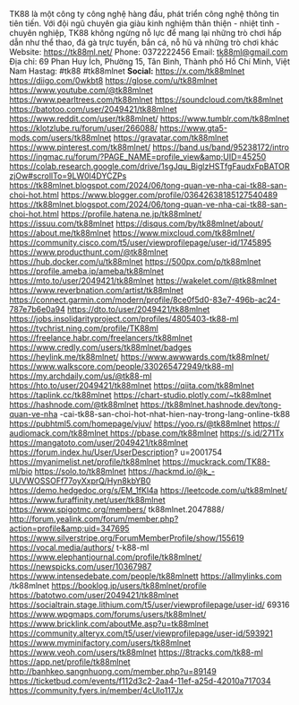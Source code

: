 TK88 là một công ty công nghệ hàng đầu, phát triển công nghệ thông tin tiên tiến. Với đội ngũ chuyên gia giàu kinh nghiệm thân thiện - nhiệt tình - chuyên nghiệp, TK88 không ngừng nỗ lực để mang lại những trò chơi hấp dẫn như thể thao, đá gà trực tuyến, bắn cá, nỗ hũ và những trò chơi khác
Website: <a href="https://tk88ml.net/">https://tk88ml.net/</a>
Phone: 0372222456
Email: tk88ml@gmail.com
Địa chỉ: 69 Phan Huy Ích, Phường 15, Tân Bình, Thành phố Hồ Chí Minh, Việt Nam
Hastag: #tk88 #tk88mlnet
<strong>Social:</strong>
<a href="https://x.com/tk88mlnet">https://x.com/tk88mlnet</a>
<a href="https://diigo.com/0wkbt8">https://diigo.com/0wkbt8</a>
<a href="https://glose.com/u/tk88mlnet">https://glose.com/u/tk88mlnet</a>
<a href="https://www.youtube.com/@tk88mlnet">https://www.youtube.com/@tk88mlnet</a>
<a href="https://www.pearltrees.com/tk88mlnet">https://www.pearltrees.com/tk88mlnet</a>
<a href="https://soundcloud.com/tk88mlnet">https://soundcloud.com/tk88mlnet</a>
<a href="https://batotoo.com/user/2049421/tk88mlnet">https://batotoo.com/user/2049421/tk88mlnet</a>
<a href="https://www.reddit.com/user/tk88mlnet/">https://www.reddit.com/user/tk88mlnet/</a>
<a href="https://www.tumblr.com/tk88mlnet">https://www.tumblr.com/tk88mlnet</a>
<a href="https://klotzlube.ru/forum/user/266088/">https://klotzlube.ru/forum/user/266088/</a>
<a href="https://www.gta5-mods.com/users/tk88mlnet">https://www.gta5-mods.com/users/tk88mlnet</a>
<a href="https://gravatar.com/tk88mlnet">https://gravatar.com/tk88mlnet</a>
<a href="https://www.pinterest.com/tk88mlnet/">https://www.pinterest.com/tk88mlnet/</a>
<a href="https://band.us/band/95238172/intro">https://band.us/band/95238172/intro</a>
<a href="https://ingmac.ru/forum/?PAGE_NAME=profile_view&amp;UID=45250">https://ingmac.ru/forum/?PAGE_NAME=profile_view&amp;UID=45250</a>
<a href="https://colab.research.google.com/drive/1sgJqu_BiglzHSTfgFaudxFpBATORzjOw#scrollTo=9LW0l4DYCZPs">https://colab.research.google.com/drive/1sgJqu_BiglzHSTfgFaudxFpBATORzjOw#scrollTo=9LW0l4DYCZPs</a>
<a href="https://tk88mlnet.blogspot.com/2024/06/tong-quan-ve-nha-cai-tk88-san-choi-hot.html">https://tk88mlnet.blogspot.com/2024/06/tong-quan-ve-nha-cai-tk88-san-choi-hot.html</a>
<a href="https://www.blogger.com/profile/03642638185127540489">https://www.blogger.com/profile/03642638185127540489</a>
<a href="https://tk88mlnet.blogspot.com/2024/06/tong-quan-ve-nha-cai-tk88-san-choi-hot.html">https://tk88mlnet.blogspot.com/2024/06/tong-quan-ve-nha-cai-tk88-san-choi-hot.html</a>
<a href="https://profile.hatena.ne.jp/tk88mlnet/">https://profile.hatena.ne.jp/tk88mlnet/</a>
<a href="https://issuu.com/tk88mlnet">https://issuu.com/tk88mlnet</a>
<a href="https://disqus.com/by/tk88mlnet/about/">https://disqus.com/by/tk88mlnet/about/</a>
<a href="https://about.me/tk88mlnet">https://about.me/tk88mlnet</a>
<a href="https://www.mixcloud.com/tk88mlnet/">https://www.mixcloud.com/tk88mlnet/</a>
<a href="https://community.cisco.com/t5/user/viewprofilepage/user-id/1745895">https://community.cisco.com/t5/user/viewprofilepage/user-id/1745895</a>
<a href="https://www.producthunt.com/@tk88mlnet">https://www.producthunt.com/@tk88mlnet</a>
<a href="https://hub.docker.com/u/tk88mlnet">https://hub.docker.com/u/tk88mlnet</a>
<a href="https://500px.com/p/tk88mlnet">https://500px.com/p/tk88mlnet</a>
<a href="https://profile.ameba.jp/ameba/tk88mlnet">https://profile.ameba.jp/ameba/tk88mlnet</a>
<a href="https://mto.to/user/2049421/tk88mlnet">https://mto.to/user/2049421/tk88mlnet</a>
<a href="https://wakelet.com/@tk88mlnet">https://wakelet.com/@tk88mlnet</a>
<a href="https://www.reverbnation.com/artist/tk88mlnet">https://www.reverbnation.com/artist/tk88mlnet</a>
<a href="https://connect.garmin.com/modern/profile/8ce0f5d0-83e7-496b-ac24-787e7b6e0a94">https://connect.garmin.com/modern/profile/8ce0f5d0-83e7-496b-ac24-787e7b6e0a94</a>
<a href="https://dto.to/user/2049421/tk88mlnet">https://dto.to/user/2049421/tk88mlnet</a>
<a href="https://jobs.insolidarityproject.com/profiles/4805403-tk88-ml">https://jobs.insolidarityproject.com/profiles/4805403-tk88-ml</a>
<a href="https://tvchrist.ning.com/profile/TK88ml">https://tvchrist.ning.com/profile/TK88ml</a>
<a href="https://freelance.habr.com/freelancers/tk88mlnet">https://freelance.habr.com/freelancers/tk88mlnet</a>
<a href="https://www.credly.com/users/tk88mlnet/badges">https://www.credly.com/users/tk88mlnet/badges</a>
<a href="https://heylink.me/tk88mlnet/">https://heylink.me/tk88mlnet/</a>
<a href="https://www.awwwards.com/tk88mlnet/">https://www.awwwards.com/tk88mlnet/</a>
<a href="https://www.walkscore.com/people/330265472949/tk88-ml">https://www.walkscore.com/people/330265472949/tk88-ml</a>
<a href="https://my.archdaily.com/us/@tk88-ml">https://my.archdaily.com/us/@tk88-ml</a>
<a href="https://hto.to/user/2049421/tk88mlnet">https://hto.to/user/2049421/tk88mlnet</a>
<a href="https://qiita.com/tk88mlnet">https://qiita.com/tk88mlnet</a>
<a href="https://taplink.cc/tk88mlnet"><span style="vertical-align: inherit;"><span style="vertical-align: inherit;">https://taplink.cc/tk88mlnet </span></span></a>
<a href="https://chart-studio.plotly.com/~tk88mlnet"><span style="vertical-align: inherit;"><span style="vertical-align: inherit;">https://chart-studio.plotly.com/~tk88mlnet </span></span></a>
<a href="https://hashnode.com/@tk88mlnet"><span style="vertical-align: inherit;"><span style="vertical-align: inherit;">https://hashnode.com/@tk88mlnet </span></span></a>
<a href="https://tk88mlnet.hashnode.dev/tong-quan-ve-nha-cai-tk88-san-choi-hot-nhat-hien-nay-trong-lang-online-tk88"><span style="vertical-align: inherit;"><span style="vertical-align: inherit;">https://tk88mlnet.hashnode.dev/tong-quan-ve-nha -cai-tk88-san-choi-hot-nhat-hien-nay-trong-lang-online-tk88 </span></span></a>
<a href="https://pubhtml5.com/homepage/vjuv/"><span style="vertical-align: inherit;"><span style="vertical-align: inherit;">https://pubhtml5.com/homepage/vjuv/ </span></span></a>
<a href="https://yoo.rs/@tk88mlnet"><span style="vertical-align: inherit;"><span style="vertical-align: inherit;">https://yoo.rs/@tk88mlnet </span></span></a>
<a href="https://audiomack.com/tk88mlnet"><span style="vertical-align: inherit;"><span style="vertical-align: inherit;">https:// audiomack.com/tk88mlnet </span></span></a>
<a href="https://pbase.com/tk88mlnet"><span style="vertical-align: inherit;"><span style="vertical-align: inherit;">https://pbase.com/tk88mlnet </span></span></a>
<a href="https://s.id/271Tx"><span style="vertical-align: inherit;"><span style="vertical-align: inherit;">https://s.id/271Tx </span></span></a>
<a href="https://mangatoto.com/user/2049421/tk88mlnet"><span style="vertical-align: inherit;"><span style="vertical-align: inherit;">https://mangatoto.com/user/2049421/tk88mlnet </span></span></a>
<a href="https://forum.index.hu/User/UserDescription?u=2001754"><span style="vertical-align: inherit;"><span style="vertical-align: inherit;">https://forum.index.hu/User/UserDescription? u=2001754 </span></span></a>
<a href="https://myanimelist.net/profile/tk88mlnet"><span style="vertical-align: inherit;"><span style="vertical-align: inherit;">https://myanimelist.net/profile/tk88mlnet </span></span></a>
<a href="https://muckrack.com/TK88-ml/bio"><span style="vertical-align: inherit;"><span style="vertical-align: inherit;">https://muckrack.com/TK88-ml/bio </span></span></a>
<a href="https://solo.to/tk88mlnet"><span style="vertical-align: inherit;"><span style="vertical-align: inherit;">https://solo.to/tk88mlnet </span></span></a>
<a href="https://hackmd.io/@k_-UUVWOSSOFf77oyXxprQ/Hyn8kbYB0"><span style="vertical-align: inherit;"><span style="vertical-align: inherit;">https://hackmd.io/@k_-UUVWOSSOFf77oyXxprQ/Hyn8kbYB0 </span></span></a>
<a href="https://demo.hedgedoc.org/s/EM_1fKl4a"><span style="vertical-align: inherit;"><span style="vertical-align: inherit;">https://demo.hedgedoc.org/s/EM_1fKl4a </span></span></a>
<a href="https://leetcode.com/u/tk88mlnet/"><span style="vertical-align: inherit;"><span style="vertical-align: inherit;">https://leetcode.com/u/tk88mlnet/ </span></span></a>
<a href="https://www.furaffinity.net/user/tk88mlnet"><span style="vertical-align: inherit;"><span style="vertical-align: inherit;">https://www.furaffinity.net/user/tk88mlnet </span></span></a>
<a href="https://www.spigotmc.org/members/tk88mlnet.2047888/"><span style="vertical-align: inherit;"><span style="vertical-align: inherit;">https://www.spigotmc.org/members/ tk88mlnet.2047888/ </span></span></a>
<a href="http://forum.yealink.com/forum/member.php?action=profile&amp;uid=347695"><span style="vertical-align: inherit;"><span style="vertical-align: inherit;">http://forum.yealink.com/forum/member.php?action=profile&amp;uid=347695 </span></span></a>
<a href="https://www.silverstripe.org/ForumMemberProfile/show/155619"><span style="vertical-align: inherit;"><span style="vertical-align: inherit;">https://www.silverstripe.org/ForumMemberProfile/show/155619 </span></span></a>
<a href="https://vocal.media/authors/t-k88-ml"><span style="vertical-align: inherit;"><span style="vertical-align: inherit;">https://vocal.media/authors/ t-k88-ml </span></span></a>
<a href="https://www.elephantjournal.com/profile/tk88mlnet/"><span style="vertical-align: inherit;"><span style="vertical-align: inherit;">https://www.elephantjournal.com/profile/tk88mlnet/ </span></span></a>
<a href="https://newspicks.com/user/10367987"><span style="vertical-align: inherit;"><span style="vertical-align: inherit;">https://newspicks.com/user/10367987 </span></span></a>
<a href="https://www.intensedebate.com/people/tk88mlnett"><span style="vertical-align: inherit;"><span style="vertical-align: inherit;">https://www.intensedebate.com/people/tk88mlnett </span></span></a>
<a href="https://allmylinks.com/tk88mlnet"><span style="vertical-align: inherit;"><span style="vertical-align: inherit;">https://allmylinks.com /tk88mlnet </span></span></a>
<a href="https://booklog.jp/users/tk88mlnet/profile"><span style="vertical-align: inherit;"><span style="vertical-align: inherit;">https://booklog.jp/users/tk88mlnet/profile </span></span></a>
<a href="https://batotwo.com/user/2049421/tk88mlnet"><span style="vertical-align: inherit;"><span style="vertical-align: inherit;">https://batotwo.com/user/2049421/tk88mlnet </span></span></a>
<a href="https://socialtrain.stage.lithium.com/t5/user/viewprofilepage/user-id/69316"><span style="vertical-align: inherit;"><span style="vertical-align: inherit;">https://socialtrain.stage.lithium.com/t5/user/viewprofilepage/user-id/ 69316 </span></span></a>
<a href="https://www.wpgmaps.com/forums/users/tk88mlnet/"><span style="vertical-align: inherit;"><span style="vertical-align: inherit;">https://www.wpgmaps.com/forums/users/tk88mlnet/ </span></span></a>
<a href="https://www.bricklink.com/aboutMe.asp?u=tk88mlnet"><span style="vertical-align: inherit;"><span style="vertical-align: inherit;">https://www.bricklink.com/aboutMe.asp?u=tk88mlnet</span></span></a>
<a href="https://community.alteryx.com/t5/user/viewprofilepage/user-id/593921">https://community.alteryx.com/t5/user/viewprofilepage/user-id/593921</a>
<a href="https://www.myminifactory.com/users/tk88mlnet">https://www.myminifactory.com/users/tk88mlnet</a>
<a href="https://www.veoh.com/users/tk88mlnet">https://www.veoh.com/users/tk88mlnet</a>
<a href="https://8tracks.com/tk88-ml">https://8tracks.com/tk88-ml</a>
<a href="https://app.net/profile/tk88mlnet">https://app.net/profile/tk88mlnet</a>
<a href="http://banhkeo.sangnhuong.com/member.php?u=89149">http://banhkeo.sangnhuong.com/member.php?u=89149</a>
<a href="https://ticketbud.com/events/f112d3c2-2aa4-11ef-a25d-42010a717034">https://ticketbud.com/events/f112d3c2-2aa4-11ef-a25d-42010a717034</a>
<a href="https://community.fyers.in/member/4cUlo117Jx">https://community.fyers.in/member/4cUlo117Jx</a>